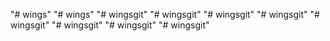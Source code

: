"# wings" 
"# wings" 
"# wingsgit" 
"# wingsgit" 
"# wingsgit" 
"# wingsgit" 
"# wingsgit" 
"# wingsgit" 
"# wingsgit" 
"# wingsgit" 
